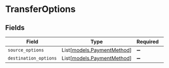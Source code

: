 # TransferOptions


## Fields

| Field                                                    | Type                                                     | Required                                                 | Description                                              |
| -------------------------------------------------------- | -------------------------------------------------------- | -------------------------------------------------------- | -------------------------------------------------------- |
| `source_options`                                         | List[[models.PaymentMethod](../models/paymentmethod.md)] | :heavy_minus_sign:                                       | N/A                                                      |
| `destination_options`                                    | List[[models.PaymentMethod](../models/paymentmethod.md)] | :heavy_minus_sign:                                       | N/A                                                      |